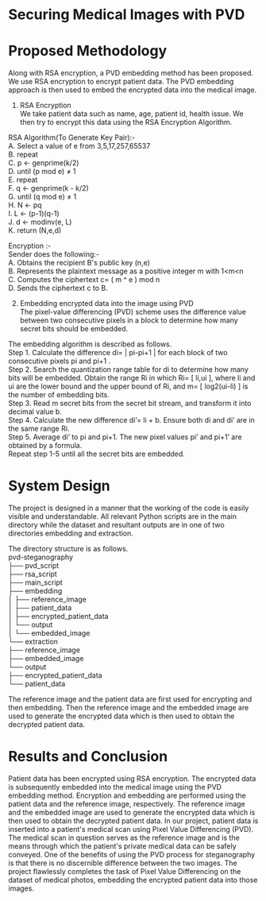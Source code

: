 # Securing Medical Images with PVD

# Proposed Methodology
Along with RSA encryption, a PVD embedding method has been proposed. We use RSA encryption to encrypt patient data. The PVD embedding approach is then used to embed the encrypted data into the medical image.

1. RSA Encryption  
We take patient data such as name, age, patient id, health issue. We then try to encrypt this data using the RSA Encryption Algorithm.

  RSA Algorithm(To Generate Key Pair):-  
    A. Select a value of e from 3,5,17,257,65537  
    B. repeat  
    C. p ← genprime(k/2)  
    D. until (p mod e) ≠ 1  
    E. repeat  
    F. q ← genprime(k - k/2)  
    G. until (q mod e) ≠ 1  
    H. N ← pq  
    I. L ← (p-1)(q-1)  
    J. d ← modinv(e, L)  
    K. return (N,e,d)  
    
  Encryption :-  
  Sender does the following:-  
    A. Obtains the recipient B's public key (n,e)  
    B. Represents the plaintext message as a positive integer m with 1<m<n  
    C. Computes the ciphertext c= ( m ^ e ) mod n  
    D. Sends the ciphertext c to B.  

2. Embedding encrypted data into the image using PVD  
The pixel-value differencing (PVD) scheme uses the difference value between two consecutive pixels in a block to determine how many secret bits should be embedded.

The embedding algorithm is described as follows.  
  Step 1. Calculate the difference di= | pi-pi+1 | for each block of two consecutive pixels pi and pi+1 .  
  Step 2. Search the quantization range table for di to determine how many bits will be embedded. Obtain the range Ri in which Ri= [ li,ui ], where li and ui are the lower bound and the upper bound of Ri, and m= [ log2(ui-li) ] is the number of embedding bits.  
  Step 3. Read m secret bits from the secret bit stream, and transform it into decimal value b.  
  Step 4. Calculate the new difference di’= li + b. Ensure both di and di’ are in the same range Ri.  
  Step 5. Average di’ to pi and pi+1. The new pixel values pi’ and pi+1’ are obtained by a formula.  
  Repeat step 1-5 until all the secret bits are embedded.  
  
# System Design  
  
The project is designed in a manner that the working of the code is easily visible and understandable. All relevant Python scripts are in the main directory while the dataset and resultant outputs are in one of two directories embedding and extraction.  

The directory structure is as follows.  
pvd-steganography  
├── pvd_script  
├── rsa_script  
├── main_script  
├── embedding  
│   ├── reference_image  
│   ├── patient_data  
│   ├── encrypted_patient_data  
│   └── output  
│       └── embedded_image  
└── extraction  
    ├── reference_image  
    ├── embedded_image  
    └── output  
        ├── encrypted_patient_data  
        └── patient_data  
        
The reference image and the patient data are first used for encrypting and then embedding. Then the reference image and the embedded image are used to generate the encrypted data which is then used to obtain the decrypted patient data.  

# Results and Conclusion  

Patient data has been encrypted using RSA encryption. The encrypted data is subsequently embedded into the medical image using the PVD embedding method. Encryption and embedding are performed using the patient data and the reference image, respectively. The reference image and the embedded image are used to generate the encrypted data which is then used to obtain the decrypted patient data. In our project, patient data is inserted into a patient's medical scan using Pixel Value Differencing (PVD). The medical scan in question serves as the reference image and is the means through which the patient's private medical data can be safely conveyed. One of the benefits of using the PVD process for steganography is that there is no discernible difference between the two images. The project flawlessly completes the task of Pixel Value Differencing on the dataset of medical photos, embedding the encrypted patient data into those images.  
